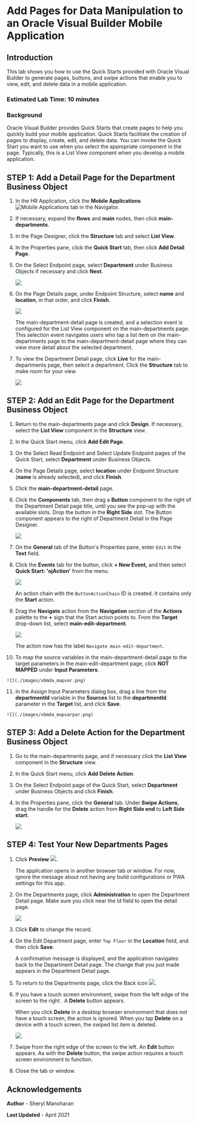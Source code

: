 # Add Pages for Data Manipulation to an Oracle Visual Builder Mobile Application

## Introduction

This lab shows you how to use the Quick Starts provided with Oracle Visual Builder to generate pages, buttons, and swipe actions that enable you to view, edit, and delete data in a mobile application.

### Estimated Lab Time:  10 minutes

### Background

Oracle Visual Builder provides Quick Starts that create pages to help you quickly build your mobile application. Quick Starts facilitate the creation of pages to display, create, edit, and delete data. You can invoke the Quick Start you want to use when you select the appropriate component in the page. Typically, this is a List View component when you develop a mobile application.

## **STEP 1**: Add a Detail Page for the Department Business Object

1.  In the HR Application, click the **Mobile Applications** ![Mobile Applications](./images/vbmda_mobapp_icon.png) tab in the Navigator.
2.  If necessary, expand the **flows** and **main** nodes, then click **main-departments**.
3.  In the Page Designer, click the **Structure** tab and select **List View**.
4.  In the Properties pane, click the **Quick Start** tab, then click **Add Detail Page**.
5.  On the Select Endpoint page, select **Department** under Business Objects if necessary and click **Next**.

    ![](./images/vbmda_detailep.png)

6.  On the Page Details page, under Endpoint Structure, select **name** and **location**, in that order, and click **Finish**.

    ![](./images/vbmda_detailf.png)

    The main-department-detail page is created, and a selection event is configured for the List View component on the main-departments page. This selection event navigates users who tap a list item on the main-departments page to the main-department-detail page where they can view more detail about the selected department.

7.  To view the Department Detail page, click **Live** for the main-departments page, then select a department. Click the **Structure** tab to make room for your view.

    ![](./images/vbmda_detailfinal.png)


## **STEP 2**: Add an Edit Page for the Department Business Object

1.  Return to the main-departments page and click **Design**. If necessary, select the **List View** component in the **Structure** view.
2.  In the Quick Start menu, click **Add Edit Page**.
3.  On the Select Read Endpoint and Select Update Endpoint pages of the Quick Start, select **Department** under Business Objects.
4.  On the Page Details page, select **location** under Endpoint Structure (**name** is already selected), and click **Finish**.
5.  Click the **main-department-detail** page.
6.  Click the **Components** tab, then drag a **Button** component to the right of the Department Detail page title, until you see the pop-up with the available slots. Drop the button in the **Right Side** slot. The Button component appears to the right of Department Detail in the Page Designer.

    ![](./images/vbmda_deptdetail.png)

7.  On the **General** tab of the Button's Properties pane, enter `Edit` in the **Text** field.
8.  Click the **Events** tab for the button, click **\+ New Event,** and then select **Quick Start: 'ojAction'** from the menu.

    ![](./images/vbmda_cse_s4.png)

    An action chain with the `ButtonActionChain` ID is created. It contains only the **Start** action.

9.  Drag the **Navigate** action from the **Navigation** section of the **Actions** palette to the **+** sign that the Start action points to. From the **Target** drop-down list, select **main-edit-department**.

    ![](./images/vbmda_cse_s6.png)

    The action now has the label `Navigate main-edit-department`.

10.  To map the source variables in the main-department-detail page to the target parameters in the main-edit-department page, click **NOT MAPPED** under **Input Parameters**.

    ![](./images/vbmda_mapvar.png)

11.  In the Assign Input Parameters dialog box, drag a line from the **departmentId** variable in the **Sources** list to the **departmentId** parameter in the **Target** list, and click **Save**.

    ![](./images/vbmda_mapvarpar.png)


## **STEP 3**: Add a Delete Action for the Department Business Object

1.  Go to the main-departments page, and if necessary click the **List View** component in the **Structure** view.
2.  In the Quick Start menu, click **Add Delete Action**.
3.  On the Select Endpoint page of the Quick Start, select **Department** under Business Objects and click **Finish**.
4.  In the Properties pane, click the **General** tab. Under **Swipe Actions**, drag the handle for the **Delete** action from **Right Side end** to **Left Side start**.

    ![](./images/vbmda_swipe_pi.png)


## **STEP 4**: Test Your New Departments Pages

1.  Click **Preview** ![](./images/vbmda_run_icon.png).

    The application opens in another browser tab or window. For now, ignore the message about not having any build configurations or PWA settings for this app.

2.  On the Departments page, click **Administration** to open the Department Detail page. Make sure you click near the Id field to open the detail page.

    ![](images/vbmda_test_dept_detail.png)

3.  Click **Edit** to change the record.
4.  On the Edit Department page, enter `Top Floor` in the **Location** field, and then click **Save**.

    A confirmation message is displayed, and the application navigates back to the Department Detail page. The change that you just made appears in the Department Detail page.

5.  To return to the Departments page, click the Back icon ![](./images/vbmda_backbutton.png).
6.  If you have a touch screen environment, swipe from the left edge of the screen to the right . A **Delete** button appears.

    When you click **Delete** in a desktop browser environment that does not have a touch screen, the action is ignored. When you tap **Delete** on a device with a touch screen, the swiped list item is deleted.

    ![](./images/vbmda_swipe_rt.png)

7.  Swipe from the right edge of the screen to the left. An **Edit** button appears. As with the **Delete** button, the swipe action requires a touch screen environment to function. 
8.  Close the tab or window.

## Acknowledgements
**Author** - Sheryl Manoharan

**Last Updated** - April 2021
